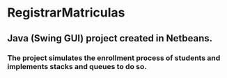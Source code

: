 # RegistrarMatriculas
## Java (Swing GUI) project created in Netbeans. 
### The project simulates the enrollment process of students and implements stacks and queues to do so.
